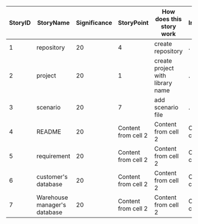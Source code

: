 StoryID | StoryName | Significance | StoryPoint |  How does this story work | ImportantPoint
------------ | ------------- | ------------- | ------------- | ------------- | ------------- 
1 | repository | 20 | 4 | create repository | . 
2 | project | 20 | 1 | create project with library name | .  
3 | scenario | 20 | 7 | add scenario file | . 
4 | README | 20 | Content from cell 2 | Content from cell 2 | Content from cell 2 
5 | requirement | 20 | Content from cell 2 | Content from cell 2 | Content from cell 2 
6 | customer's database | 20 | Content from cell 2 | Content from cell 2 | Content from cell 2 
7 | Warehouse manager's database | 20 | Content from cell 2 | Content from cell 2 | Content from cell 2 
